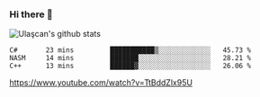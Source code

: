 ### Hi there 👋


<!--
**UlascanKilic/ulascankilic** is a ✨ _special_ ✨ repository because its `README.md` (this file) appears on your GitHub profile.

Here are some ideas to get you started:

- 🔭 I’m currently working on ...
- 🌱 I’m currently learning ...
- 👯 I’m looking to collaborate on ...
- 🤔 I’m looking for help with ...
- 💬 Ask me about ...
- 📫 How to reach me: ...
- 😄 Pronouns: ...
- ⚡ Fun fact: ...
-->

![Ulaşcan's github stats](https://github-readme-stats.vercel.app/api?username=ulascankilic&show_icons=true&title_color=fff&icon_color=79ff97&text_color=9f9f9f&bg_color=151515)


<!--START_SECTION:waka-->
```text
C#       23 mins         ███████████▒░░░░░░░░░░░░░   45.73 % 
NASM     14 mins         ███████░░░░░░░░░░░░░░░░░░   28.21 % 
C++      13 mins         ██████▓░░░░░░░░░░░░░░░░░░   26.06 % 
```
<!--END_SECTION:waka-->


<youtube>https://www.youtube.com/watch?v=TtBddZlx95U</youtube>


